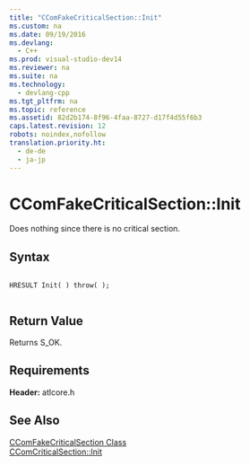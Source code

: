 ```yaml
---
title: "CComFakeCriticalSection::Init"
ms.custom: na
ms.date: 09/19/2016
ms.devlang: 
  - C++
ms.prod: visual-studio-dev14
ms.reviewer: na
ms.suite: na
ms.technology: 
  - devlang-cpp
ms.tgt_pltfrm: na
ms.topic: reference
ms.assetid: 82d2b174-8f96-4faa-8727-d17f4d55f6b3
caps.latest.revision: 12
robots: noindex,nofollow
translation.priority.ht: 
  - de-de
  - ja-jp
---
```

# CComFakeCriticalSection::Init
Does nothing since there is no critical section.  
  
## Syntax  
  
```  
  
HRESULT Init( ) throw( );  
  
```  
  
## Return Value  
 Returns S_OK.  
  
## Requirements  
 **Header:** atlcore.h  
  
## See Also  
 [CComFakeCriticalSection Class](../vs140/CComFakeCriticalSection-Class.md)   
 [CComCriticalSection::Init](../vs140/CComCriticalSection--Init.md)